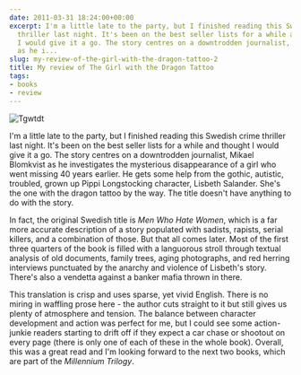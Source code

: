 ```yaml
---
date: 2011-03-31 18:24:00+00:00
excerpt: I'm a little late to the party, but I finished reading this Swedish crime
  thriller last night. It's been on the best seller lists for a while and thought
  I would give it a go. The story centres on a downtrodden journalist, Mikael Blomkvist
  as he i...
slug: my-review-of-the-girl-with-the-dragon-tattoo-2
title: My review of The Girl with the Dragon Tattoo
tags:
- books
- review
---
```


![Tgwtdt](http://wordbitarchives.files.wordpress.com/2013/02/tgwtdt.jpg?w=143)

I'm a little late to the party, but I finished reading this Swedish crime thriller last night. It's been on the best seller lists for a while and thought I would give it a go. The story centres on a downtrodden journalist, Mikael Blomkvist as he investigates the mysterious disappearance of a girl who went missing 40 years earlier. He gets some help from the gothic, autistic, troubled, grown up Pippi Longstocking character, Lisbeth Salander. She's the one with the dragon tattoo by the way. The title doesn't have anything to do with the story. 

In fact, the original Swedish title is _Men Who Hate Women_, which is a far more accurate description of a story populated with sadists, rapists, serial killers, and a combination of those. But that all comes later. Most of the first three quarters of the book is filled with a languorous stroll through textual analysis of old documents, family trees, aging photographs, and red herring interviews punctuated by the anarchy and violence of Lisbeth's story. There's also a vendetta against a banker mafia thrown in there.

This translation is crisp and uses sparse, yet vivid English. There is no miring in waffling prose here - the author cuts straight to it but still gives us plenty of atmosphere and tension. The balance between character development and action was perfect for me, but I could see some action-junkie readers starting to drift off if they expect a car chase or shootout on every page (there is only one of each of these in the whole book). Overall, this was a great read and I'm looking forward to the next two books, which are part of the _Millennium Trilogy_.
